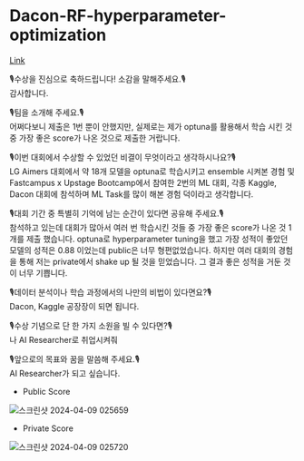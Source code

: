 # Dacon-RF-hyperparameter-optimization  
[Link](https://dacon.io/competitions/official/236229/overview/description)
  
🎙수상을 진심으로 축하드립니다! 소감을 말해주세요.🎙  
감사합니다.  
  
🎙팀을 소개해 주세요.🎙  
어쩌다보니 제출은 1번 뿐이 안했지만, 실제로는 제가 optuna를 활용해서 학습 시킨 것 중 가장 좋은 score가 나온 것으로 제출한 거랍니다.  
  
🎙이번 대회에서 수상할 수 있었던 비결이 무엇이라고 생각하시나요?🎙      
LG Aimers 대회에서 약 18개 모델을 optuna로 학습시키고  ensemble 시켜본 경험 및 Fastcampus x Upstage Bootcamp에서 참여한 2번의 ML 대회, 각종 Kaggle, Dacon 대회에 참석하며 ML Task를 많이 해본 경험 덕이라고 생각합니다.  
  
🎙대회 기간 중 특별히 기억에 남는 순간이 있다면 공유해 주세요.🎙    
참석하고 있는데 대회가 많아서 여러 번 학습시킨 것들 중 가장 좋은 score가 나온 것 1개를 제출 했습니다. optuna로 hyperparameter tuning을 했고 가장 성적이 좋았던 모델의 성적은 0.88 이었는데 public은 너무 형편없었습니다. 하지만 여러 대회의 경험을 통해 저는 private에서 shake up 될 것을 믿었습니다. 그 결과 좋은 성적을 거둔 것이 너무 기쁩니다.  
  
🎙데이터 분석이나 학습 과정에서의 나만의 비법이 있다면요?🎙    
Dacon, Kaggle 공장장이 되면 됩니다.  
   
🎙수상 기념으로 단 한 가지 소원을 빌 수 있다면?🎙     
나 AI Researcher로 취업시켜줘  
  
🎙앞으로의 목표와 꿈을 말씀해 주세요.🎙    
AI Researcher가 되고 싶습니다.  
  
* Public Score
  
![스크린샷 2024-04-09 025659](https://github.com/devhyuk96/Dacon-RF-hyperparameter-optimization/assets/94885063/c678c8b3-3343-4103-8c39-dd026b37cee9)  
  
* Private Score
  
![스크린샷 2024-04-09 025720](https://github.com/devhyuk96/Dacon-RF-hyperparameter-optimization/assets/94885063/cc8c5465-c1fa-41c4-89f3-eb3e5563a36b)  
